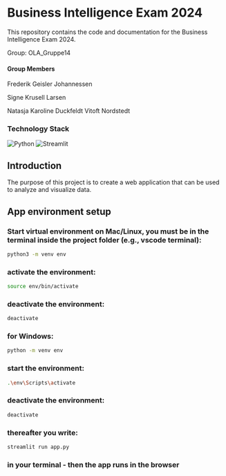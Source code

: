 # Business Intelligence Exam 2024

This repository contains the code and documentation for the Business Intelligence Exam 2024.

Group: OLA_Gruppe14

#### Group Members

Frederik Geisler Johannessen

Signe Krusell Larsen

Natasja Karoline Duckfeldt Vitoft Nordstedt

### Technology Stack

![Python](https://img.shields.io/badge/Python-%233776AB?style=flat-square&logo=python&logoColor=white)
![Streamlit](https://img.shields.io/badge/Streamlit-%235F8FFF?style=flat-square&logo=streamlit&logoColor=white)

## Introduction

The purpose of this project is to create a web application that can be used to analyze and visualize data.

## App environment setup

### Start virtual environment on Mac/Linux, you must be in the terminal inside the project folder (e.g., vscode terminal):

```bash
python3 -m venv env
```

### activate the environment:

```bash
source env/bin/activate
```

### deactivate the environment:

```bash
deactivate
```

### for Windows:

```bash
python -m venv env
```

### start the environment:

```bash
.\env\Scripts\activate
```

### deactivate the environment:

```bash
deactivate
```

### thereafter you write:

```bash
streamlit run app.py
```

### in your terminal - then the app runs in the browser
